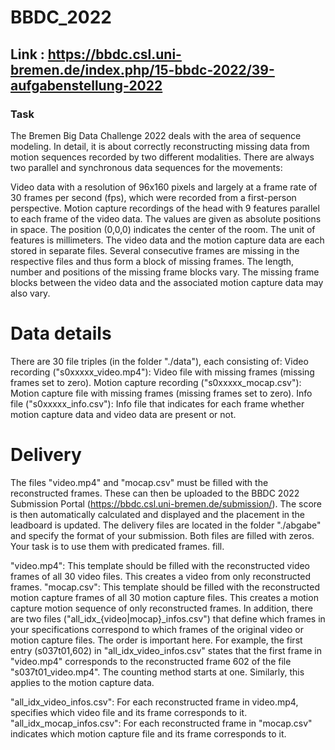 # BBDC_2022

## Link : https://bbdc.csl.uni-bremen.de/index.php/15-bbdc-2022/39-aufgabenstellung-2022

### Task
 The Bremen Big Data Challenge 2022 deals with the area of sequence modeling. In detail, it is about correctly reconstructing missing data from motion sequences recorded by two different modalities. There are always two parallel and synchronous data sequences for the movements:

Video data with a resolution of 96x160 pixels and largely at a frame rate of 30 frames per second (fps), which were recorded from a first-person perspective.
Motion capture recordings of the head with 9 features parallel to each frame of the video data. The values are given as absolute positions in space. The position (0,0,0) indicates the center of the room. The unit of features is millimeters.
The video data and the motion capture data are each stored in separate files. Several consecutive frames are missing in the respective files and thus form a block of missing frames. The length, number and positions of the missing frame blocks vary. The missing frame blocks between the video data and the associated motion capture data may also vary.
 

# Data details
There are 30 file triples (in the folder "./data"), each consisting of:
Video recording ("s0xxxxx_video.mp4"): Video file with missing frames (missing frames set to zero).
Motion capture recording ("s0xxxxx_mocap.csv"): Motion capture file with missing frames (missing frames set to zero).
Info file ("s0xxxxx_info.csv"): Info file that indicates for each frame whether motion capture data and video data are present or not.

# Delivery
The files "video.mp4" and "mocap.csv" must be filled with the reconstructed frames. These can then be uploaded to the BBDC 2022 Submission Portal (https://bbdc.csl.uni-bremen.de/submission/). The score is then automatically calculated and displayed and the placement in the leadboard is updated.
The delivery files are located in the folder "./abgabe" and specify the format of your submission. Both files are filled with zeros. Your task is to use them with predicated frames.
fill.
 

"video.mp4": This template should be filled with the reconstructed video frames of all 30 video files. This creates a video from only reconstructed frames.
"mocap.csv": This template should be filled with the reconstructed motion capture frames of all 30 motion capture files. This creates a motion capture motion sequence of only reconstructed frames.
In addition, there are two files ("all_idx_{video|mocap}_infos.csv") that define which frames in your specifications correspond to which frames of the original video or motion capture files. The order is important here.
For example, the first entry (s037t01,602) in "all_idx_video_infos.csv" states that the first frame in "video.mp4" corresponds to the reconstructed frame 602 of the file "s037t01_video.mp4". The counting method starts at one. Similarly, this applies to the motion capture data.
 

"all_idx_video_infos.csv": For each reconstructed frame in video.mp4, specifies which video file and its frame corresponds to it.
"all_idx_mocap_infos.csv": For each reconstructed frame in "mocap.csv" indicates which motion capture file and its frame corresponds to it.
